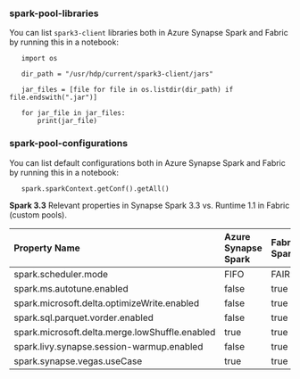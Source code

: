 ### spark-pool-libraries

You can list `spark3-client` libraries both in Azure Synapse Spark and Fabric by running this in a notebook:

 ```console
    import os

    dir_path = "/usr/hdp/current/spark3-client/jars"

    jar_files = [file for file in os.listdir(dir_path) if file.endswith(".jar")]

    for jar_file in jar_files:
        print(jar_file)
```

### spark-pool-configurations

You can list default configurations both in Azure Synapse Spark and Fabric by running this in a notebook:

 ```console
    spark.sparkContext.getConf().getAll()
```

**Spark 3.3**
Relevant properties in Synapse Spark 3.3 vs. Runtime 1.1 in Fabric (custom pools).


| Property Name                                       | Azure Synapse Spark   | Fabric Spark  |
|:----------------------------------------------------|:----------------------|:--------------|
| spark.scheduler.mode                                | FIFO                  | FAIR          |
| spark.ms.autotune.enabled                           | false                 | true          |
| spark.microsoft.delta.optimizeWrite.enabled         | false                 | true          |
| spark.sql.parquet.vorder.enabled                    | false                 | true          |
| spark.microsoft.delta.merge.lowShuffle.enabled      | true                  | true          |
| spark.livy.synapse.session-warmup.enabled           | false                 | true          |
| spark.synapse.vegas.useCase                         | true                  | true          |